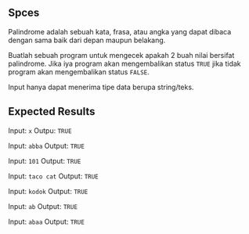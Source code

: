 ## Spces
Palindrome adalah sebuah kata, frasa, atau angka yang dapat dibaca dengan sama baik dari depan maupun belakang.

Buatlah sebuah program untuk mengecek apakah 2 buah nilai bersifat palindrome. Jika iya program akan mengembalikan status `TRUE` jika tidak program akan mengembalikan status `FALSE`.

Input hanya dapat menerima tipe data berupa string/teks.

## Expected Results
Input: `x`
Outpu: `TRUE`

Input: `abba`
Output: `TRUE`

Input: `101`
Output: `TRUE`

Input: `taco cat`
Output: `TRUE`

Input: `kodok`
Output: `TRUE`

Input: `ab`
Output: `TRUE`

Input: `abaa`
Output: `TRUE`
